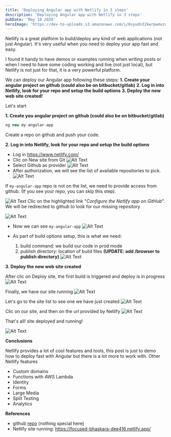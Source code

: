```yaml
---
title: 'Deploying Angular app with Netlify in 3 steps'
description: 'Deploying Angular app with Netlify in 3 steps'
pubDate: 'May 10 2020'
heroImage: 'https://dev-to-uploads.s3.amazonaws.com/i/6syudn32kwrpwmuzobfl.png'
---
```


Netlify is a great platform to build/deploy any kind of web applications (not just Angular).
It's very useful when you need to deploy your app fast and easy.

I found it handy to have demos or examples running when writing posts or when I need to have some coding working and live (not just local), but Netlify is not just for that, it is a very powerful platform.

We can deploy our Angular app following these steps:
  **1. Create your angular project on github (could also be on bitbucket/gitlab)**
  **2. Log in into Netlify, look for your repo and setup the build options**
  **3. Deploy the new web site created!**

Let's start

**1. Create you angular project on github (could also be on bitbucket/gitlab)**
```javascript
ng new my-angular-app
```


Create a repo on github and push your code.


**2. Log in into Netlify, look for your repo and setup the build options**
* Log in https://www.netlify.com/ 
* Clic on New site from Git
![Alt Text](https://dev-to-uploads.s3.amazonaws.com/i/y937ysi511vwzolxaoyj.png)
* Select Github as provider
![Alt Text](https://dev-to-uploads.s3.amazonaws.com/i/6ih45xbfwg8qpnknlvpl.png)
* After authorization, we will see the list of available repositories to pick. 
![Alt Text](https://dev-to-uploads.s3.amazonaws.com/i/b9ih5m4ybfvggeig9my3.png)

If `my-angular-app` repo is not on the list, we need to provide access from github. (If you see your repo, you can skip this step). 

![Alt Text](https://dev-to-uploads.s3.amazonaws.com/i/a2yohsguf2fbqgij1ywv.png)
Clic on the highlighted link "_Configure the Netlify app on GitHub_". 
We will be redirected to github to look for our missing repository

![Alt Text](https://dev-to-uploads.s3.amazonaws.com/i/hy0qkojtqtjfy4lqb0gn.png)

* Now we can see `my-angular-app`
![Alt Text](https://dev-to-uploads.s3.amazonaws.com/i/g5sg2r7vfr1f2rj0racd.png)

* As part of build options setup, this is what we need:
  1. build command: we build our code in prod mode
  2. publish directory: location of build files
**(UPDATE: add /browser to publish directory)**
![Alt Text](https://dev-to-uploads.s3.amazonaws.com/i/jir74s88qzq0851oet7a.png)

**3. Deploy the new web site created**

After clic on Deploy site, the first build is triggered and deploy is in progress
![Alt Text](https://dev-to-uploads.s3.amazonaws.com/i/nrysy1h1d3r8uz50sxuy.png)

Finally, we have our site running
![Alt Text](https://dev-to-uploads.s3.amazonaws.com/i/87n75wf1arlx8kgy2w9c.png)

Let's go to the site list to see one we have just created
![Alt Text](https://dev-to-uploads.s3.amazonaws.com/i/o5zckr6nae2mp0lrs8cd.png)

Clic on our site, and then on the url provided by Netlify
![Alt Text](https://dev-to-uploads.s3.amazonaws.com/i/tee3khqmcxp20f2jmbvw.png)

That's all! site deployed and running! 

![Alt Text](https://dev-to-uploads.s3.amazonaws.com/i/n67ctdyexaac1407rn1n.png)

**Conclusions**

Netlify provides a lot of cool features and tools, this post is just to demo how to deploy fast with Angular but there is a lot more to work with.
Other Netlify features
* Custom domains
* Functions with AWS Lambda
* Identity
* Forms
* Large Media
* Split Testing
* Analytics

**References**
* github [repo](https://github.com/salimchemes/my-angular-app) (nothing special here)
* Netlify site running: https://focused-bhaskara-dee416.netlify.app/
